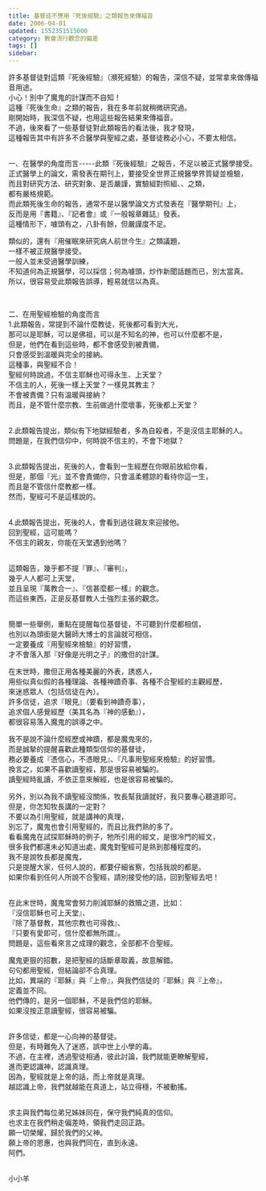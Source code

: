 ```yaml
---
title: 基督徒不應用『死後經驗』之類報告來傳福音
date: 2006-04-01
updated: 1552351515000
category: 教會流行觀念的偏差
tags: []
sidebar: 
---
```


<p>許多基督徒對這類『死後經驗』（瀕死經驗）的報告，深信不疑，並常拿來做傳福音用途。<br/>
小心！別中了魔鬼的計謀而不自知！<br/>
這種『死後生命』之類的報告，我在多年前就稍微研究過。<br/>
剛開始時，我深信不疑，也用這些報告結果來傳福音。<br/>
不過，後來看了一些基督徒對此類報告的看法後，我才發現，<br/>
這種報告其中有許多不合醫學與聖經之處，基督徒務必小心，不要太相信。</p>
<p><br/>
一、在醫學的角度而言-----此類『死後經驗』之報告，不足以被正式醫學接受。<br/>
正式醫學上的論文，需發表在期刊上，要接受全世界正規醫學界質疑並檢驗，<br/>
而且對研究方法、研究對象、是否嚴謹，實驗組對照組、、之類，<br/>
都有嚴格規範。<br/>
而此類死後生命的報告，通常不是以醫學論文方式發表在『醫學期刊』上，<br/>
反而是用『書籍』、『記者會』或『一般報章雜誌』發表。<br/>
這種情形下，噱頭有之，八卦有餘，但嚴謹度不足。</p>
<p>類似的，還有『用催眠來研究病人前世今生』之類議題，<br/>
一樣不被正規醫學接受。<br/>
一般人並未受過醫學訓練，<br/>
不知道何為正規醫學，可以採信；何為噱頭，炒作新聞話題而已，別太當真。<br/>
所以，很容易受此類報告誤導，輕易就信以為真。</p>
<p> </p>
<p>二、在用聖經檢驗的角度而言<br/>
1.此類報告，常提到不論什麼教徒，死後都可看到大光，<br/>
那可以是耶穌，可以是佛祖，可以是不知名的神，也可以什麼都不是，<br/>
但是，他們在看到這些時，都不會感受到被責備，<br/>
只會感受到溫暖與完全的接納。<br/>
這種事，與聖經不合！<br/>
聖經何時說過，不信主耶穌也可得永生、上天堂？<br/>
不信主的人，死後一樣上天堂？一樣見其教主？<br/>
不會被責備？只有溫暖與接納？<br/>
而且，是不管什麼宗教、生前做過什麼壞事，死後都上天堂？</p>
<p><br/>
2.此類報告提出，類似有下地獄經驗者，多為自殺者，不是沒信主耶穌的人。<br/>
問題是，在我們信仰中，何時說不信主的，不會下地獄？</p>
<p><br/>
3.此類報告提出，死後的人，會看到一生經歷在你眼前放給你看，<br/>
但是，那個『光』並不會責備你，只會溫柔體諒的看待你這一生，<br/>
而且是不管信什麼教都一樣。<br/>
然而，聖經可不是這樣說的。</p>
<p><br/>
4.此類報告提出，死後的人，會看到過往親友來迎接他。<br/>
回到聖經，這可能嗎？<br/>
不信主的親友，你能在天堂遇到他嗎？</p>
<p><br/>
這類報告，幾乎都不提『罪』、『審判』，<br/>
幾乎人人都可上天堂，<br/>
並且呈現『萬教合一』、『信甚麼都一樣』的觀念。<br/>
而這些東西，正是反基督教人士強烈主張的觀念。</p>
<p><br/>
簡單一些舉例，重點在提醒每位基督徒，不可聽到什麼都相信，<br/>
也別以為頭銜是大醫師大博士的言論就可相信，<br/>
一定要養成『用聖經來檢驗』的好習慣，<br/>
才不會落入那『好像是光明之子』的撒但的計謀。</p>
<p>在末世時，撒但正用各種美麗的外表，誘惑人，<br/>
用些似真似假的各種理論、各種神蹟奇事、各種不合聖經的主觀經歷，<br/>
來迷惑眾人（包括信徒在內）。<br/>
許多信徒，追求『眼見』（要看到神蹟奇事），<br/>
追求個人感覺經歷（美其名為『神的感動』），<br/>
都很容易落入魔鬼的誤導之中。</p>
<p>我不是說不論什麼經歷或神蹟，都是魔鬼來的，<br/>
而是誠摯的提醒喜歡此種類型信仰的基督徒，<br/>
務必要養成『憑信心，不憑眼見』、『凡事用聖經來檢驗』的好習慣。<br/>
換言之，如果不喜歡讀聖經，那是很容易被騙的。<br/>
讀聖經時亂讀，不依正意來解經，也是很容易被騙的。</p>
<p>另外，別以為我不讀聖經沒關係，牧長幫我讀就好，我只要專心聽道即可。<br/>
但是，你怎知牧長講的一定對？<br/>
不要以為引用聖經，就是講神的真理，<br/>
別忘了，魔鬼也會引用聖經的，而且比我們熟的多了。<br/>
看看魔鬼在試探耶穌時的例子，牠所引用的經文，是很冷門的經文，<br/>
很多我們都還未必知道出處，魔鬼對聖經可是熟到那種程度的。<br/>
我不是說牧長都是魔鬼，<br/>
只是提醒大家，任何人說的，都要仔細省察，包括我說的都是。<br/>
如果你看到任何人所說不合聖經，請別接受他的話，回到聖經去吧！</p>
<p><br/>
在此末世時，魔鬼常會努力削減耶穌的救贖之道，比如：<br/>
『沒信耶穌也可上天堂』、<br/>
『除了基督教，其他宗教也可得救』、<br/>
『只要有愛即可，信什麼都無所謂』。<br/>
問題是，這些看來言之成理的觀念，全部都不合聖經。</p>
<p>魔鬼更狠的招數，是把聖經的話斷章取義，故意解錯。<br/>
句句都用聖經，但結論卻不合真理。<br/>
比如，異端的『耶穌』與『上帝』，與我們信徒的『耶穌』與『上帝』，<br/>
定義並不同。<br/>
他們傳的，是另一個耶穌，不是我們信的耶穌。<br/>
如果沒按正意讀聖經，很容易被騙。</p>
<p><br/>
許多信徒，都是一心向神的基督徒。<br/>
但是，有時難免入了迷惑，誤中世上小學的毒。<br/>
不過，在主裡，透過聖徒相通，彼此討論，我們就能更瞭解聖經，<br/>
進而更認識神，認識真理。<br/>
因為，聖經就是上帝的話，而上帝就是真理。<br/>
越認識上帝，我們就越能在真道上，站立得穩，不被動搖。</p>
<p><br/>
求主與我們每位弟兄姊妹同在，保守我們純真的信仰。<br/>
也求主在我們稍走偏差時，領我們走回正路。<br/>
願一切榮耀，歸於我們的父神。<br/>
願上帝的恩惠，也與我們同在，直到永遠。<br/>
阿們。</p>
<p><br/>
小小羊</p>
